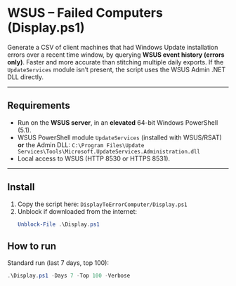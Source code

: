 # WSUS – Failed Computers (Display.ps1)
Generate a CSV of client machines that had Windows Update installation errors over a recent time window, by querying **WSUS event history (errors only)**. Faster and more accurate than stitching multiple daily exports. If the `UpdateServices` module isn’t present, the script uses the WSUS Admin .NET DLL directly.

---

## Requirements

- Run on the **WSUS server**, in an **elevated** 64-bit Windows PowerShell (5.1).
- WSUS PowerShell module `UpdateServices` (installed with WSUS/RSAT) **or** the Admin DLL:
  `C:\Program Files\Update Services\Tools\Microsoft.UpdateServices.Administration.dll`
- Local access to WSUS (HTTP 8530 or HTTPS 8531).

---

## Install

1. Copy the script here: `DisplayToErrorComputer/Display.ps1`
2. Unblock if downloaded from the internet:
   ```powershell
   Unblock-File .\Display.ps1
   ```
   
## How to run
Standard run (last 7 days, top 100):
   ```powershell
   .\Display.ps1 -Days 7 -Top 100 -Verbose
   ```
